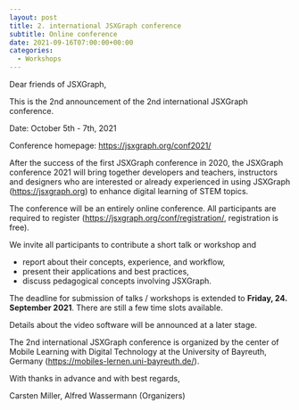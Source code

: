 ```yaml
---
layout: post
title: 2. international JSXGraph conference 
subtitle: Online conference
date: 2021-09-16T07:00:00+00:00
categories:
  - Workshops
---
```

Dear friends of JSXGraph,

This is the 2nd announcement of the 2nd international JSXGraph conference.

Date: October 5th - 7th, 2021

Conference homepage: <https://jsxgraph.org/conf2021/>

After the success of the first JSXGraph conference in 2020,
the JSXGraph conference 2021 will bring together developers and teachers,
instructors and designers who are interested or already experienced in using
JSXGraph (<https://jsxgraph.org>) to enhance digital learning of STEM topics.

The conference will be an entirely online conference.
All participants are required to register
(<https://jsxgraph.org/conf/registration/>, registration is free).

We invite all participants to contribute a short talk or workshop and

- report about their concepts, experience, and workflow,
- present their applications and best practices,
- discuss pedagogical concepts involving JSXGraph.

The deadline for submission of talks / workshops is extended to **Friday, 24. September 2021**.
There are still a few time slots available.

Details about the video software will be announced at a later stage.

The 2nd international JSXGraph conference is organized by
the center of Mobile Learning with Digital Technology at the
University of Bayreuth, Germany (<https://mobiles-lernen.uni-bayreuth.de/>).

With thanks in advance and with best regards,

Carsten Miller, Alfred Wassermann
(Organizers)


